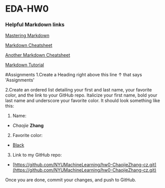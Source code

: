 # EDA-HW0

### Helpful Markdown links
[Mastering Markdown](https://guides.github.com/features/mastering-markdown/)

[Markdown Cheatsheet](https://github.com/adam-p/markdown-here/wiki/Markdown-Cheatsheet)

[Another Markdown Cheatsheet](https://guides.github.com/pdfs/markdown-cheatsheet-online.pdf)

[Markdown Tutorial](https://www.markdowntutorial.com/)

#Assignments
1.Create a Heading right above this line &uarr; that says 'Assignments' 

2.Create an ordered list detailing your first and last name, your favorite color, and the link to your GitHub repo. 
Italicize your first name, bold your last name and underscore your favorite color.
It should look something like this: 


1. Name:
  * _Chaojie_ __Zhang__
2. Favorite color: 
  * <ins>Black</ins>
3. Link to my GitHub repo:
  * [https://github.com/NYUMachineLearning/hw0-ChaojieZhang-cz.git](https://github.com/NYUMachineLearning/hw0-ChaojieZhang-cz.git)  

Once you are done, commit your changes, and push to GitHub. 
